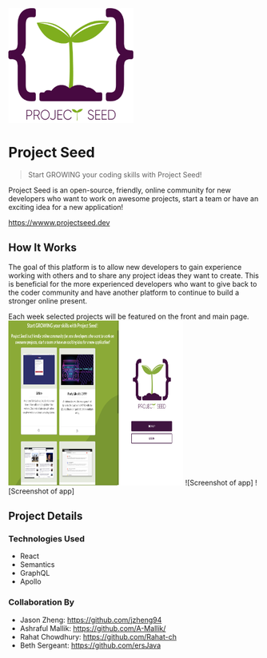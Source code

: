 <img src="https://github.com/Rahat-ch/project_seed/blob/master/client/src/assets/images/psLogo.png" width="250" height="230" alt="project seed logo">

# Project Seed
> Start GROWING your coding skills with Project Seed!

Project Seed is an open-source, friendly, online community for new developers who want to work on awesome projects, start a team or have an exciting idea for a new application!

https://wwww.projectseed.dev

## How It Works
The goal of this platform is to allow new developers to gain experience working with others and to share any project ideas they want to create. This is beneficial for the more experienced developers who want to give back to the coder community and have another platform to continue to build a stronger online present.

Each week selected projects will be featured on the front and main page.
<img src="https://github.com/Rahat-ch/project_seed/blob/master/client/src/assets/images/login_ss.png" width="350" height="330" alt="project seed logo">
![Screenshot of app]
![Screenshot of app]

## Project Details

<!-- ### APIs
* Github  -->

### Technologies Used
* React
* Semantics
* GraphQL
* Apollo 

### Collaboration By

* Jason Zheng: https://github.com/jzheng94 
* Ashraful Mallik: https://github.com/A-Mallik/ 
* Rahat Chowdhury: https://github.com/Rahat-ch
* Beth Sergeant: https://github.com/ersJava